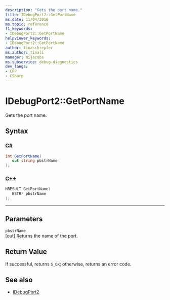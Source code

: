 ```yaml
---
description: "Gets the port name."
title: IDebugPort2::GetPortName
ms.date: 11/04/2016
ms.topic: reference
f1_keywords:
- IDebugPort2::GetPortName
helpviewer_keywords:
- IDebugPort2::GetPortName
author: tinaschrepfer
ms.author: tinali
manager: mijacobs
ms.subservice: debug-diagnostics
dev_langs:
- CPP
- CSharp
---
```

# IDebugPort2::GetPortName

Gets the port name.

## Syntax

### [C#](#tab/csharp)
```csharp
int GetPortName( 
   out string pbstrName
);
```
### [C++](#tab/cpp)
```cpp
HRESULT GetPortName( 
   BSTR* pbstrName
);
```
---

## Parameters
`pbstrName`\
[out] Returns the name of the port.

## Return Value
 If successful, returns `S_OK`; otherwise, returns an error code.

## See also
- [IDebugPort2](../../../extensibility/debugger/reference/idebugport2.md)
